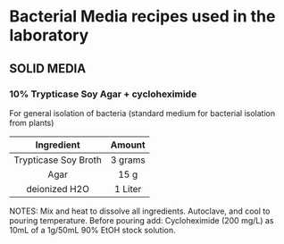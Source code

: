 # Bacterial Media recipes used in the laboratory

## SOLID MEDIA

### 10% Trypticase Soy Agar + cycloheximide

For general isolation of bacteria (standard medium for bacterial isolation from plants)

| Ingredient | Amount |
|:----------------:|:-----------------:|
| Trypticase Soy Broth| 3 grams |
| Agar | 15 g |
| deionized H2O | 1 Liter |

NOTES: Mix and heat to dissolve all ingredients. Autoclave, and cool to pouring temperature. Before pouring add:
Cycloheximide (200 mg/L) as 10mL of a 1g/50mL 90% EtOH stock solution.